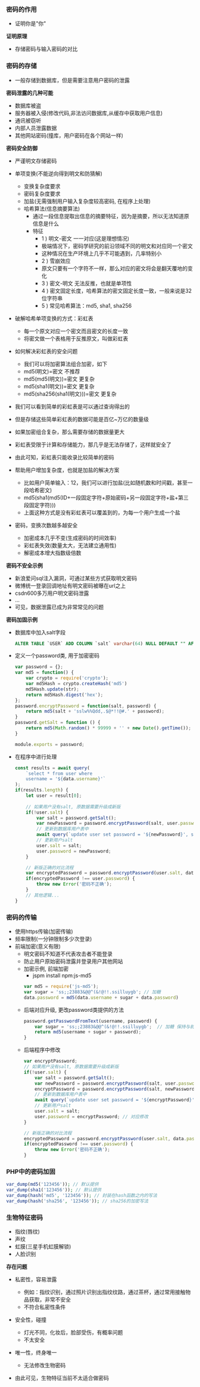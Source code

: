 ### 密码的作用

- 证明你是"你"

**证明原理**

- 存储密码与输入密码的对比

### 密码的存储

- 一般存储到数据库，但是需要注意用户密码的泄露

**密码泄露的几种可能**

- 数据库被盗
- 服务器被入侵(修改代码,非法访问数据库,从缓存中获取用户信息)
- 通讯被窃听
- 内部人员泄露数据
- 其他网站密码(撞库，用户密码在各个网站一样)

**密码安全防御**

- 严谨明文存储密码
- 单项变换(不能逆向得到明文和防猜解)
    * 变换复杂度要求
    * 密码复杂度要求
    * 加盐(无需强制用户输入复杂度较高密码, 在程序上处理)
    * 哈希算法(信息摘要算法)
        * 通过一段信息提取出信息的摘要特征，因为是摘要，所以无法知道原信息是什么
        * 特征
            * 1 ) 明文-密文 一一对应(这是理想情况)
            * 极端情况下，密码学研究的前沿领域不同的明文和对应同一个密文
            * 这种情况在生产环境上几乎不可能遇到，几率特别小
            * 2 ) 雪崩效应
            * 原文只要有一个字符不一样，那么对应的密文将会是翻天覆地的变化
            * 3 ) 密文-明文 无法反推，也就是单项性
            * 4 ) 密文固定长度，哈希算法的密文固定长度一致，一般来说是32位字符串
            * 5 ) 常见哈希算法：md5, sha1, sha256

- 破解哈希单项变换的方式：彩虹表
    * 每一个原文对应一个密文而且密文的长度一致
    * 将密文做一个表格用于反推原文，叫做彩虹表
- 如何解决彩虹表的安全问题
    * 我们可以将加密算法组合加密，如下
    * md5(明文)=密文 不推荐
    * md5(md5(明文))=密文 更复杂
    * md5(sha1(明文))=密文 更复杂
    * md5(sha256(sha1(明文)))=密文 更复杂
- 我们可以看到简单的彩虹表是可以通过查询得出的
- 但是存储这些简单彩虹表的数据可能是百亿~万亿的数量级
- 如果加密组合复杂，那么需要存储的数据量更大
- 彩虹表受限于计算和存储能力，那几乎是无法存储了，这样就安全了
- 由此可知，彩虹表只能收录比较简单的密码
- 帮助用户增加复杂度，也就是加盐的解决方案
    * 比如用户简单输入：12，我们可以进行加盐(比如随机数和时间戳，甚至一段哈希密文)
    * md5(sha1(md5(ID+一段固定字符+原始密码+另一段固定字符+盐+第三段固定字符)))
    * 上面这种方式是没有彩虹表可以覆盖到的，为每一个用户生成一个盐
- 密码，变换次数越多越安全
    * 加密成本几乎不变(生成密码的时间效率)
    * 彩虹表失效(数量太大，无法建立通用性)
    * 解密成本增大指数级倍数

**密码不安全示例**

- 新浪爱问sql注入漏洞，可通过某些方式获取明文密码
- 微博统一登录回调地址有明文密码被曝在url之上
- csdn600多万用户明文密码泄露
- ...
- 可见，数据泄露已成为非常常见的问题

**密码加固示例**

- 数据库中加入salt字段
    ```sql
    ALTER TABLE `USER` ADD COLUMN `salt` varchar(64) NULL DEFAULT "" AFTER `password`;
    ```
- 定义一个password类, 用于加密密码
    ```js
    var password = {};
    var md5 = function() {
        var crypto = require('crypto');
        var md5Hash = crypto.createHash('md5')
        md5Hash.update(str);
        return md5Hash.digest('hex');
    };
    password.encryptPassword = function(salt, password) {
        return md5(salt + 'sslw%%Qdd,.$@*!!@#.' + password);
    }
    password.getSalt = function () {
        return md5(Math.random() * 99999 + '' + new Date().getTime());
    }

    module.exports = password;
    ```
- 在程序中进行处理
    ```js
    const results = await query(
        `select * from user where
        username = '${data.username}'`
    );
    if(results.length) {
        let user = result[0];
        
        // 如果用户没有salt, 原数据需要升级成新版
        if(!user.salt) {
            var salt = password.getSalt();
            var newPassword = password.encryptPassword(salt, user.password);
            // 更新到数据库用户表中
            await query(`update user set password = '${newPassword}', salt='${salt}' where id = ${user.id}`)
            // 更新用户salt
            user.salt = salt;
            user.password = newPassword;
        }

        // 新版正确的对比流程
        var encryptedPassword = password.encryptPassword(user.salt, data.password);
        if(encryptedPassword !== user.password) {
            throw new Error('密码不正确');
        }
        // 其他逻辑...
    }
    ```

### 密码的传输

- 使用https传输(加密传输)
- 频率限制(一分钟限制多少次登录)
- 前端加密(意义有限)
    * 明文密码不知道不代表攻击者不能登录
    * 防止用户原始密码泄露并登录用户其他网站
    * 加密示例, 前端加密
        * jspm install npm:js-md5
        ```js
        var md5 = require('js-md5');
        var sugar = 'ss;;23883&@@^(&!@!!.ssilluygb'; // 加糖
        data.password = md5(data.username + sugar + data.password)
        ```
    * 后端对应升级, 更改password类提供的方法
        ```js
        password.getPasswordFromText(username, password) {
            var sugar = 'ss;;23883&@@^(&!@!!.ssilluygb';  // 加糖 保持与前端一致
            return md5(username + sugar + password);
        }
        ```
    * 后端程序中修改
        ```js
        var encryptPassword;
        // 如果用户没有salt, 原数据需要升级成新版
        if(!user.salt) {
            var salt = password.getSalt();
            var newPassword = password.encryptPassword(salt, user.password); // 修改这一行
            encryptPassword = password.encryptPassword(salt, newPassword); // 添加这一行
            // 更新到数据库用户表中
            await query(`update user set password = '${encryptPassword}', salt='${salt}' where id = ${user.id}`) // 对应修改
            // 更新用户salt
            user.salt = salt;
            user.password = encryptPassword; // 对应修改
        }

        // 新版正确的对比流程
        encryptedPassword = password.encryptPassword(user.salt, data.password);
        if(encryptedPassword !== user.password) {
            throw new Error('密码不正确');
        }
        ```

### PHP中的密码加固

```php
var_dump(md5('123456')); // 默认提供
var_dump(sha1('123456')); // 默认提供
var_dump(hash('md5', '123456')); // 封装在hash函数之内的写法
var_dump(hash('sha256', '123456')); // sha256的加密写法
```

### 生物特征密码

- 指纹(唇纹)
- 声纹
- 虹膜(三星手机虹膜解锁)
- 人脸识别

**存在问题**

- 私密性，容易泄露
    * 例如：指纹识别，通过照片识别出指纹纹路，通过茶杯，通过常用接触物品获取，非常不安全
    * 不符合私密性条件

- 安全性，碰撞
    * 灯光不同，化妆后，脸部受伤，有概率问题
    * 不太安全

- 唯一性，终身唯一
    * 无法修改生物密码

- 由此可见，生物特征当前不太适合做密码